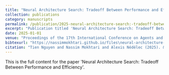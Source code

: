```yaml
---
title: "Neural Architecture Search: Tradeoff Between Performance and Efficiency"
collection: publications
category: manuscripts
permalink: /publication/2025-neural-architecture-search:-tradeoff-between-performance-and-efficiency
excerpt: "Publication titled 'Neural Architecture Search: Tradeoff Between Performance and Efficiency' by Tien Nguyen and Nassim Mokhtari and Alexis Nédélec."
date: 2025-01-01
venue: "Proceedings of the 17th International Conference on Agents and Artificial Intelligence - Volume 3: ICAART"
bibtexurl: "https://nassimmokhtari.github.io/files\neural-architecture-search:-tradeoff-between-performance-and-efficiency.bib"
citation: "Tien Nguyen and Nassim Mokhtari and Alexis Nédélec (2025). &quot;Neural Architecture Search: Tradeoff Between Performance and Efficiency.&quot; <i>Proceedings of the 17th International Conference on Agents and Artificial Intelligence - Volume 3: ICAART</i>."
---
```

This is the full content for the paper 'Neural Architecture Search: Tradeoff Between Performance and Efficiency'.
